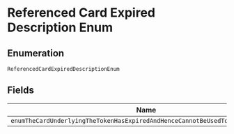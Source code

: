 
# Referenced Card Expired Description Enum

## Enumeration

`ReferencedCardExpiredDescriptionEnum`

## Fields

| Name |
|  --- |
| `enumTheCardUnderlyingTheTokenHasExpiredAndHenceCannotBeUsedToProcessAPayment` |


